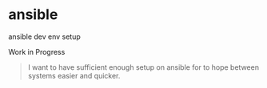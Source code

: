 # ansible
ansible dev env setup

Work in Progress

> I want to have sufficient enough setup on ansible for to hope between systems easier and quicker.
